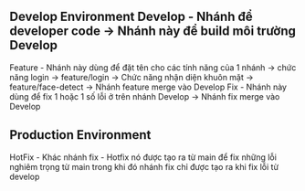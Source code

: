 
Develop Environment
Develop - Nhánh để developer code -> Nhánh này để build môi trường Develop
-------------------------------------------------------------------------------------------
Feature - Nhánh này dùng để đặt tên cho các tính năng của 1 nhánh
        -> chức năng login -> feature/login
        -> Chức năng nhận diện khuôn mặt -> feature/face-detect
        -> Nhánh feature merge vào Develop
Fix     - Nhánh này dùng để fix 1 hoặc 1 số lỗi ở trên nhánh Develop
        -> Nhánh fix merge vào Develop

Production Environment
-------------------------------------------------------------------------------------------
HotFix  - Khác nhánh fix
        - Hotfix nó được tạo ra từ main để fix những lỗi nghiêm trọng từ main 
            trong khi đó nhánh fix chỉ được tạo ra khi fix lỗi từ develop
